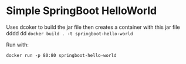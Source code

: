 # Simple SpringBoot HelloWorld
Uses dcoker to build the jar file then creates a container with this jar file
dddd
dd
`docker build . -t springboot-hello-world`

Run with:

`docker run -p 80:80 springboot-hello-world`
